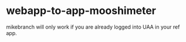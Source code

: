 # webapp-to-app-mooshimeter

mikebranch will only work if you are already logged into UAA in your ref app.
